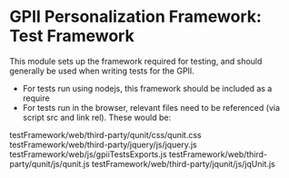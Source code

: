 GPII Personalization Framework: Test Framework
======================================================

This module sets up the framework required for testing, and should generally be used when writing tests for the GPII.

- For tests run using nodejs, this framework should be included as a require
- For tests run in the browser, relevant files need to be referenced (via script src and link rel). These would be:

testFramework/web/third-party/qunit/css/qunit.css
testFramework/web/third-party/jquery/js/jquery.js
testFramework/web/js/gpiiTestsExports.js
testFramework/web/third-party/qunit/js/qunit.js
testFramework/web/third-party/jqunit/js/jqUnit.js
